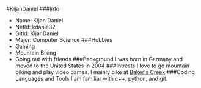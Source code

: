 #KijanDaniel
###Info
- Name: Kijan Daniel 
- NetId: kdanie32 
- GitId: KijanDaniel 
- Major: Computer Science
###Hobbies
- Gaming
- Mountain Biking
- Going out with friends
###Background
I was born in Germany and moved to the United States in 2004
###Intrests
I love to go mountain biking and play video games. I mainly bike at [Baker's Creek](https://www.google.com/search?q=bakers%20creek&rlz=1C1CHBF_enUS907US907&oq=bakers+c&aqs=chrome.0.0i131i433i512j0i10i131i433i512j46i175i199i512j69i57j46i175i199i433i512j46i175i199i512j46i10i175i199i512j46i512j0i512j0i433i512.7063j0j7&sourceid=chrome&ie=UTF-8&tbs=lf:1,lf_ui:1&tbm=lcl&sxsrf=ALiCzsZFVzuvw0FjUXj5BiDDgfOLz2fv-Q:1661431979544&rflfq=1&num=10&rldimm=6227886771337892371&lqi=CgxiYWtlcnMgY3JlZWtIjdqd-uyqgIAIWhYQABABGAAYASIMYmFrZXJzIGNyZWVrkgEFcml2ZXKqARQQASoQIgxiYWtlcnMgY3JlZWsoAA&phdesc=1vx8seGSOpU&ved=2ahUKEwi87tW3hOL5AhWQmGoFHRrHCUgQvS56BAgFEAE&sa=X&rlst=f)
###Coding Languages and Tools
I am familiar with c++, python, and git.